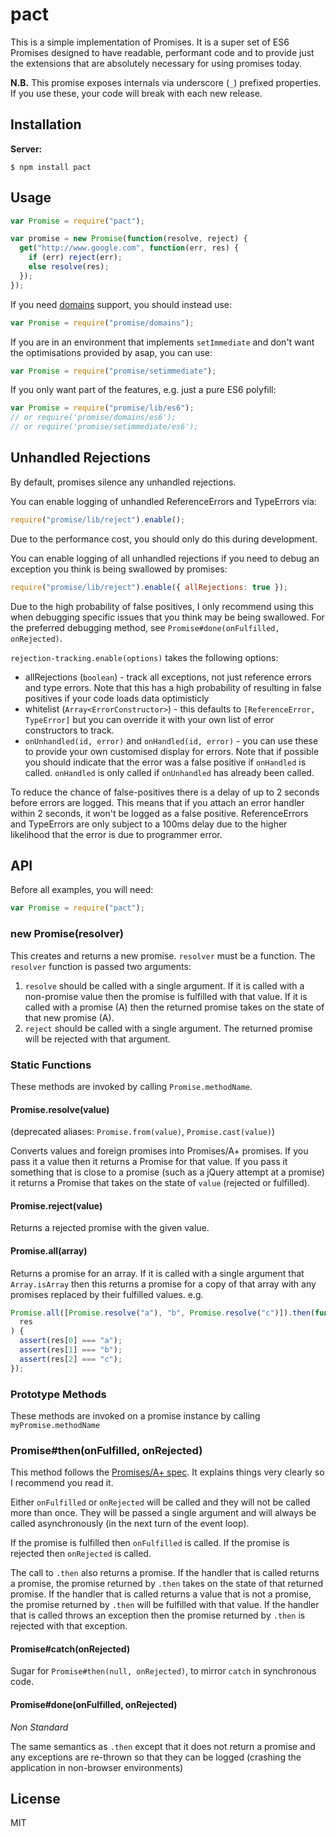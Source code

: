 # pact

This is a simple implementation of Promises. It is a super set of ES6 Promises designed to have readable, performant code and to provide just the extensions that are absolutely necessary for using promises today.

**N.B.** This promise exposes internals via underscore (`_`) prefixed properties. If you use these, your code will break with each new release.

## Installation

**Server:**

    $ npm install pact

## Usage

```javascript
var Promise = require("pact");

var promise = new Promise(function(resolve, reject) {
  get("http://www.google.com", function(err, res) {
    if (err) reject(err);
    else resolve(res);
  });
});
```

If you need [domains](https://iojs.org/api/domain.html) support, you should instead use:

```js
var Promise = require("promise/domains");
```

If you are in an environment that implements `setImmediate` and don't want the optimisations provided by asap, you can use:

```js
var Promise = require("promise/setimmediate");
```

If you only want part of the features, e.g. just a pure ES6 polyfill:

```js
var Promise = require("promise/lib/es6");
// or require('promise/domains/es6');
// or require('promise/setimmediate/es6');
```

## Unhandled Rejections

By default, promises silence any unhandled rejections.

You can enable logging of unhandled ReferenceErrors and TypeErrors via:

```js
require("promise/lib/reject").enable();
```

Due to the performance cost, you should only do this during development.

You can enable logging of all unhandled rejections if you need to debug an exception you think is being swallowed by promises:

```js
require("promise/lib/reject").enable({ allRejections: true });
```

Due to the high probability of false positives, I only recommend using this when debugging specific issues that you think may be being swallowed. For the preferred debugging method, see `Promise#done(onFulfilled, onRejected)`.

`rejection-tracking.enable(options)` takes the following options:

* allRejections (`boolean`) - track all exceptions, not just reference errors and type errors. Note that this has a high probability of resulting in false positives if your code loads data optimisticly
* whitelist (`Array<ErrorConstructor>`) - this defaults to `[ReferenceError, TypeError]` but you can override it with your own list of error constructors to track.
* `onUnhandled(id, error)` and `onHandled(id, error)` - you can use these to provide your own customised display for errors. Note that if possible you should indicate that the error was a false positive if `onHandled` is called. `onHandled` is only called if `onUnhandled` has already been called.

To reduce the chance of false-positives there is a delay of up to 2 seconds before errors are logged. This means that if you attach an error handler within 2 seconds, it won't be logged as a false positive. ReferenceErrors and TypeErrors are only subject to a 100ms delay due to the higher likelihood that the error is due to programmer error.

## API

Before all examples, you will need:

```js
var Promise = require("pact");
```

### new Promise(resolver)

This creates and returns a new promise. `resolver` must be a function. The `resolver` function is passed two arguments:

1.  `resolve` should be called with a single argument. If it is called with a non-promise value then the promise is fulfilled with that value. If it is called with a promise (A) then the returned promise takes on the state of that new promise (A).
2.  `reject` should be called with a single argument. The returned promise will be rejected with that argument.

### Static Functions

These methods are invoked by calling `Promise.methodName`.

#### Promise.resolve(value)

(deprecated aliases: `Promise.from(value)`, `Promise.cast(value)`)

Converts values and foreign promises into Promises/A+ promises. If you pass it a value then it returns a Promise for that value. If you pass it something that is close to a promise (such as a jQuery attempt at a promise) it returns a Promise that takes on the state of `value` (rejected or fulfilled).

#### Promise.reject(value)

Returns a rejected promise with the given value.

#### Promise.all(array)

Returns a promise for an array. If it is called with a single argument that `Array.isArray` then this returns a promise for a copy of that array with any promises replaced by their fulfilled values. e.g.

```js
Promise.all([Promise.resolve("a"), "b", Promise.resolve("c")]).then(function(
  res
) {
  assert(res[0] === "a");
  assert(res[1] === "b");
  assert(res[2] === "c");
});
```

### Prototype Methods

These methods are invoked on a promise instance by calling `myPromise.methodName`

### Promise#then(onFulfilled, onRejected)

This method follows the [Promises/A+ spec](http://promises-aplus.github.io/promises-spec/). It explains things very clearly so I recommend you read it.

Either `onFulfilled` or `onRejected` will be called and they will not be called more than once. They will be passed a single argument and will always be called asynchronously (in the next turn of the event loop).

If the promise is fulfilled then `onFulfilled` is called. If the promise is rejected then `onRejected` is called.

The call to `.then` also returns a promise. If the handler that is called returns a promise, the promise returned by `.then` takes on the state of that returned promise. If the handler that is called returns a value that is not a promise, the promise returned by `.then` will be fulfilled with that value. If the handler that is called throws an exception then the promise returned by `.then` is rejected with that exception.

#### Promise#catch(onRejected)

Sugar for `Promise#then(null, onRejected)`, to mirror `catch` in synchronous code.

#### Promise#done(onFulfilled, onRejected)

_Non Standard_

The same semantics as `.then` except that it does not return a promise and any exceptions are re-thrown so that they can be logged (crashing the application in non-browser environments)

## License

MIT
